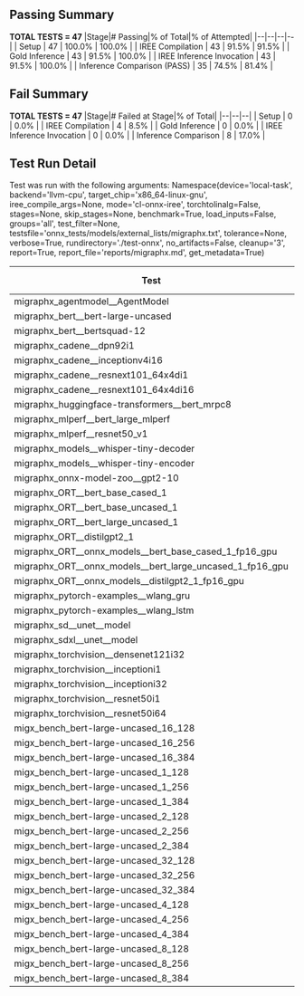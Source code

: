 ## Passing Summary

**TOTAL TESTS = 47**
|Stage|# Passing|% of Total|% of Attempted|
|--|--|--|--|
| Setup | 47 | 100.0% | 100.0% |
| IREE Compilation | 43 | 91.5% | 91.5% |
| Gold Inference | 43 | 91.5% | 100.0% |
| IREE Inference Invocation | 43 | 91.5% | 100.0% |
| Inference Comparison (PASS) | 35 | 74.5% | 81.4% |
## Fail Summary

**TOTAL TESTS = 47**
|Stage|# Failed at Stage|% of Total|
|--|--|--|
| Setup | 0 | 0.0% |
| IREE Compilation | 4 | 8.5% |
| Gold Inference | 0 | 0.0% |
| IREE Inference Invocation | 0 | 0.0% |
| Inference Comparison | 8 | 17.0% |
## Test Run Detail
Test was run with the following arguments:
Namespace(device='local-task', backend='llvm-cpu', target_chip='x86_64-linux-gnu', iree_compile_args=None, mode='cl-onnx-iree', torchtolinalg=False, stages=None, skip_stages=None, benchmark=True, load_inputs=False, groups='all', test_filter=None, testsfile='onnx_tests/models/external_lists/migraphx.txt', tolerance=None, verbose=True, rundirectory='./test-onnx', no_artifacts=False, cleanup='3', report=True, report_file='reports/migraphx.md', get_metadata=True)

| Test | Exit Status | Mean Benchmark Time (ms) | Notes |
|--|--|--|--|
| migraphx_agentmodel__AgentModel | Numerics | 1.331537382470237 | |
| migraphx_bert__bert-large-uncased | PASS | 612.1171427269776 | |
| migraphx_bert__bertsquad-12 | compilation | None | |
| migraphx_cadene__dpn92i1 | PASS | 165.21972510963678 | |
| migraphx_cadene__inceptionv4i16 | PASS | 5351.172075917323 | |
| migraphx_cadene__resnext101_64x4di1 | PASS | 330.847921470801 | |
| migraphx_cadene__resnext101_64x4di16 | PASS | 5823.842647174994 | |
| migraphx_huggingface-transformers__bert_mrpc8 | PASS | 403.98439889152843 | |
| migraphx_mlperf__bert_large_mlperf | Numerics | 2654.0208645164967 | |
| migraphx_mlperf__resnet50_v1 | PASS | 94.57836495268913 | |
| migraphx_models__whisper-tiny-decoder | PASS | 33.235494854549565 | |
| migraphx_models__whisper-tiny-encoder | Numerics | 179.3621281782786 | |
| migraphx_onnx-model-zoo__gpt2-10 | compilation | None | |
| migraphx_ORT__bert_base_cased_1 | PASS | 88.21621024981141 | |
| migraphx_ORT__bert_base_uncased_1 | PASS | 91.52901012982642 | |
| migraphx_ORT__bert_large_uncased_1 | PASS | 293.18881531556445 | |
| migraphx_ORT__distilgpt2_1 | PASS | 35.53844000334325 | |
| migraphx_ORT__onnx_models__bert_base_cased_1_fp16_gpu | Numerics | 91.3803916838434 | |
| migraphx_ORT__onnx_models__bert_large_uncased_1_fp16_gpu | Numerics | 266.2615573240651 | |
| migraphx_ORT__onnx_models__distilgpt2_1_fp16_gpu | Numerics | 39.33919414325997 | |
| migraphx_pytorch-examples__wlang_gru | PASS | 77.01999804487933 | |
| migraphx_pytorch-examples__wlang_lstm | PASS | 52.33652290760303 | |
| migraphx_sd__unet__model | import_model | None | |
| migraphx_sdxl__unet__model | import_model | None | |
| migraphx_torchvision__densenet121i32 | PASS | 1528.6794106165569 | |
| migraphx_torchvision__inceptioni1 | PASS | 198.49257585075165 | |
| migraphx_torchvision__inceptioni32 | PASS | 5865.258231759071 | |
| migraphx_torchvision__resnet50i1 | PASS | 83.93912162217828 | |
| migraphx_torchvision__resnet50i64 | PASS | 5397.878507773082 | |
| migx_bench_bert-large-uncased_16_128 | PASS | 1479.9757190048695 | |
| migx_bench_bert-large-uncased_16_256 | PASS | 3211.730767041445 | |
| migx_bench_bert-large-uncased_16_384 | Numerics | 5009.548767159382 | |
| migx_bench_bert-large-uncased_1_128 | PASS | 159.10223176081973 | |
| migx_bench_bert-large-uncased_1_256 | PASS | 413.40987011790276 | |
| migx_bench_bert-large-uncased_1_384 | PASS | 367.7139567832152 | |
| migx_bench_bert-large-uncased_2_128 | PASS | 233.976604623927 | |
| migx_bench_bert-large-uncased_2_256 | PASS | 446.86007002989453 | |
| migx_bench_bert-large-uncased_2_384 | PASS | 761.6813853383064 | |
| migx_bench_bert-large-uncased_32_128 | PASS | 2799.5526380836964 | |
| migx_bench_bert-large-uncased_32_256 | PASS | 6041.940484195948 | |
| migx_bench_bert-large-uncased_32_384 | Numerics | 9305.336742351452 | |
| migx_bench_bert-large-uncased_4_128 | PASS | 749.6109406153361 | |
| migx_bench_bert-large-uncased_4_256 | PASS | 843.4653580188751 | |
| migx_bench_bert-large-uncased_4_384 | PASS | 1248.3480932811894 | |
| migx_bench_bert-large-uncased_8_128 | PASS | 754.3526763717333 | |
| migx_bench_bert-large-uncased_8_256 | PASS | 1590.4560809334118 | |
| migx_bench_bert-large-uncased_8_384 | PASS | 2395.9678163131075 | |

